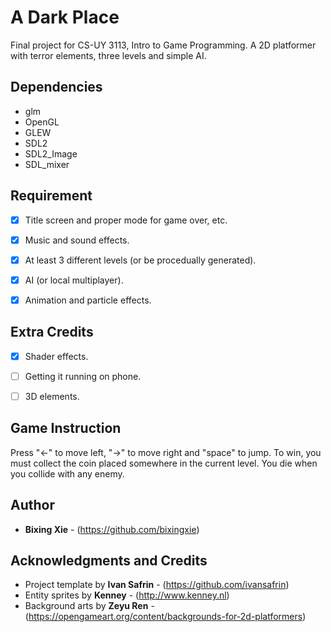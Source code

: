 # A Dark Place

Final project for CS-UY 3113, Intro to Game Programming. A 2D platformer with terror elements, three levels and simple AI. 

## Dependencies

* glm 
* OpenGL
* GLEW
* SDL2
* SDL2_Image
* SDL_mixer

## Requirement

- [x] Title screen and proper mode for game over, etc.

- [x] Music and sound effects.

- [x] At least 3 different levels (or be procedually generated). 

- [x] AI (or local multiplayer). 

- [x] Animation and particle effects.

## Extra Credits

- [x] Shader effects.

- [ ] Getting it running on phone.

- [ ] 3D elements.

## Game Instruction

Press "<-" to move left, "->" to move right and "space" to jump. To win, you must collect the coin placed somewhere in the current level. You die when you collide with any enemy.

## Author

* **Bixing Xie** - (https://github.com/bixingxie)

## Acknowledgments and Credits

* Project template by **Ivan Safrin** - (https://github.com/ivansafrin)
* Entity sprites by **Kenney** - (http://www.kenney.nl)
* Background arts by **Zeyu Ren** - (https://opengameart.org/content/backgrounds-for-2d-platformers)

